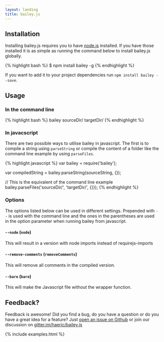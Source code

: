 ```yaml
---
layout: landing 
title: bailey.js
---
```


## Installation
Installing bailey.js requires you to have [node.js](http://nodejs.org/) installed. If you have those installed it is as simple as running the command below to install bailey.js globally.

{% highlight bash %}
  $ npm install bailey -g
{% endhighlight %}

If you want to add it to your project dependencies run `npm install bailey --save`.

## Usage

### In the command line
{% highlight bash %}
  bailey sourceDir/ targetDir/
{% endhighlight %}

### In javacscript
There are two possible ways to utilise bailey in javascript. The first is to
compile a string using `parseString` or compile the content of a folder like
the command line example by using `parseFiles`.

{% highlight javascript %}
  var bailey = require('bailey');

  var compiledString = bailey.parseString(sourceString, {});

  // This is the equivalent of the command line example
  bailey.parseFiles('sourceDir/', 'targetDir/', {}});
{% endhighlight %}


### Options
The options listed below can be used in different settings. Prepended with `--`
is used with the command line and the ones in the parentheses are used in the
option parameter when running bailey from javascript.

#### `--node` (`node`)
This will result in a version with node imports instead of requirejs-imports

#### `--remove-comments` (`removeComments`)
This will remove all comments in the compiled version.

#### `--bare` (`bare`)
This will make the Javascript file without the wrapper function.

## Feedback?
Feedback is awesome! Did you find a bug, do you have a question or do you have a great idea for a feature? Just [open an issue on Github](https://github.com/haeric/bailey.js/issues/new) or join our discussion on [gitter.im/haeric/bailey.js](https://gitter.im/haeric/bailey.js)

{% include examples.html %}
